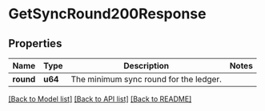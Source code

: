 # GetSyncRound200Response

## Properties

Name | Type | Description | Notes
------------ | ------------- | ------------- | -------------
**round** | **u64** | The minimum sync round for the ledger. |

[[Back to Model list]](../README.md#documentation-for-models) [[Back to API list]](../README.md#documentation-for-api-endpoints) [[Back to README]](../README.md)
